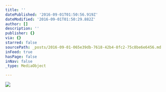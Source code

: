 ```yaml
---
title: ''
datePublished: '2016-09-01T01:50:56.919Z'
dateModified: '2016-09-01T01:50:29.882Z'
author: []
description: ''
publisher: {}
via: {}
starred: false
sourcePath: _posts/2016-09-01-065e39db-7618-42b4-8fc2-75c8be6e6456.md
inFeed: true
hasPage: false
inNav: false
_type: MediaObject

---
```

![](https://the-grid-user-content.s3-us-west-2.amazonaws.com/e623263e-67eb-462f-aaae-8348c79e65f4.jpg)